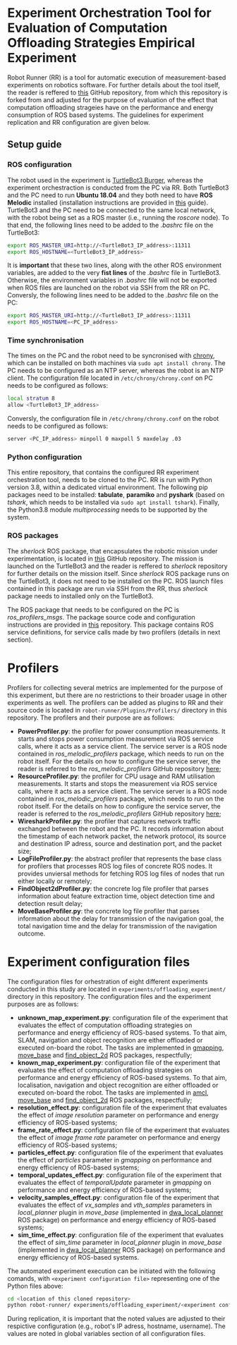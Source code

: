 # Experiment Orchestration Tool for Evaluation of Computation Offloading Strategies Empirical Experiment

Robot Runner (RR) is a tool for automatic execution of measurement-based experiments on robotics software. For further details about the tool itself, the reader is reffered to [this](https://github.com/S2-group/robot-runner) GitHub repository, from which this repository is forked from and adjusted for the purpose of evaluation of the effect that computation offloading strageies have on the performance and energy consumption of ROS based systems. The guidelines for experiment replication and RR configuration are given below.

## Setup guide

### ROS configuration
The robot used in the experiment is [TurtleBot3 Burger](https://emanual.robotis.com/docs/en/platform/turtlebot3/overview/), whereas the experiment orchestraction is conducted from the PC via RR. Both TurtleBot3 and the PC need to run **Ubuntu 18.04** and they both need to have **ROS Melodic** installed (installation instructions are provided in [this](http://wiki.ros.org/melodic/Installation/Ubuntu) guide). TurtleBot3 and the PC need to be connected to the same local network, with the robot being set as a ROS master (i.e., running the *roscore* node). To that end, the following lines need to be added to the *.bashrc* file on the TurtleBot3:
```bash
export ROS_MASTER_URI=http://<TurtleBot3_IP_address>:11311
export ROS_HOSTNAME=<TurtleBot3_IP_address>
```
It is **important** that these two lines, along with the other ROS environment variables, are added to the very **fist lines** of the *.bashrc* file in TurtleBot3. Otherwise, the environment variables in *.bashrc* file will not be exported when ROS files are launched on the robot via SSH from the RR on PC. Conversly, the following lines need to be added to the *.bashrc* file on the PC:
```bash
export ROS_MASTER_URI=http://<TurtleBot3_IP_address>:11311
export ROS_HOSTNAME=<PC_IP_address>
```

### Time synchronisation

The times on the PC and the robot need to be syncronised with [chrony](https://chrony.tuxfamily.org/), which can be installed on both machines via `sudo apt install chrony`. The PC needs to be configured as an NTP server, whereas the robot is an NTP client. The configuration file located in `/etc/chrony/chrony.conf` on PC needs to be configured as follows:
```bash
local stratum 8
allow <TurtleBot3_IP_address>
```
Conversly, the configuration file in `/etc/chrony/chrony.conf` on the robot needs to be configured as follows:
```bash
server <PC_IP_address> minpoll 0 maxpoll 5 maxdelay .03
```

### Python configuration

This entire repository, that contains the configured RR experiment orchestration tool, needs to be cloned to the PC. RR is run with Python version 3.8, within a dedicated virtual environment. The following pip packages need to be installed: **tabulate**, **paramiko** and **pyshark** (based on *tshark*, which needs to be installed via `sudo apt install tshark`). Finally, the Python3.8 module *multiprocessing* needs to be supported by the system.

### ROS packages

The *sherlock* ROS package, that encapsulates the robotic mission under experimentation, is located in [this](https://github.com/minana96/sherlock) GitHub repository. The mission is launched on the TurtleBot3 and the reader is reffered to *sherlock* repository for further details on the mission itself. Since *sherlock* ROS package runs on the TurtleBot3, it does not need to be installed on the PC. ROS launch files contained in this package are run via SSH from the RR, thus *sherlock* package needs to installed only on the TurtleBot3.

The ROS package that needs to be configured on the PC is *ros_profilers_msgs*. The package source code and configuration instructions are provided in [this](https://github.com/minana96/ros_profilers_msgs) repository. This package contains ROS service definitions, for service calls made by two profilers (details in next section).

# Profilers

Profilers for collecting several metrics are implemented for the purpose of this experiment, but there are no restrictions to their broader usage in other experiments as well. The profilers can be added as plugins to RR and their source code is located in `robot-runner/Plugins/Profilers/` directory in this repository. The profilers and their purpose are as follows:
- **PowerProfiler.py**: the profiler for power consumption measurements. It starts and stops power consumption measurement via ROS service calls, where it acts as a service client. The service server is a ROS node contained in *ros_melodic_profilers* package, which needs to run on the robot itself. For the details on how to configure the service server, the reader is referred to the *ros_melodic_profilers* GitHub repository [here](https://github.com/minana96/ros_melodic_profilers);
- **ResourceProfiler.py**: the profiler for CPU usage and RAM utilisation measurements. It starts and stops the measurement via ROS service calls, where it acts as a service client. The service server is a ROS node contained in *ros_melodic_profilers* package, which needs to run on the robot itself. For the details on how to configure the service server, the reader is referred to the *ros_melodic_profilers* GitHub repository [here](https://github.com/minana96/ros_melodic_profilers);
- **WiresharkProfiler.py**: the profiler that captures network traffic exchanged between the robot and the PC. It records information about the timestamp of each network packet, the network protocol, its source and destination IP adress, source and destination port, and the packet size;
- **LogFileProfiler.py**: the abstract profiler that represents the base class for profilers that processes ROS log files of concrete ROS nodes. It provides unviersal methods for fetching ROS log files of nodes that run either locally or remotely;
- **FindObject2dProfiler.py**: the concrete log file profiler that parses information about feature extraction time, object detection time and detection result delay;
- **MoveBaseProfiler.py**: the concrete log file profiler that parses information about the delay for transmission of the navigation goal, the total navigation time and the delay for transmission of the navigation outcome.

# Experiment configuration files

The configuration files for orhestration of eight different experiments conducted in this study are located in `experiments/offloading_experiment/` directory in this repository. The configuration files and the experiment purposes are as follows:
- **unknown_map_experiment.py**: configuration file of the experiment that evaluates the effect of computation offloading strategies on performance and energy efficiency of ROS-based systems. 
To that aim, SLAM, navigation and object recognition are either offloaded or executed on-board the robot. The tasks are implemented in [gmapping](http://wiki.ros.org/gmapping), [move_base](http://wiki.ros.org/move_base) and [find_object_2d](http://wiki.ros.org/find_object_2d) ROS packages, respectfully;
- **known_map_experiment.py**: configuration file of the experiment that evaluates the effect of computation offloading strategies on performance and energy efficiency of ROS-based systems. 
To that aim, localisation, navigation and object recognition are either offloaded or executed on-board the robot. The tasks are implemented in [amcl](http://wiki.ros.org/amcl), [move_base](http://wiki.ros.org/move_base) and [find_object_2d](http://wiki.ros.org/find_object_2d) ROS packages, respectfully;
- **resolution_effect.py**: configuration file of the experiment that evaluates the effect of *image resolution* parameter on performance and energy efficiency of ROS-based systems;
- **frame_rate_effect.py**: configuration file of the experiment that evaluates the effect of *image frame rate* parameter on performance and energy efficiency of ROS-based systems;
- **particles_effect.py**: configuration file of the experiment that evaluates the effect of *particles* parameter in *gmapping* on performance and energy efficiency of ROS-based systems;
- **temporal_updates_effect.py**: configuration file of the experiment that evaluates the effect of *temporalUpdate* parameter in *gmapping* on performance and energy efficiency of ROS-based systems;
- **velocity_samples_effect.py**: configuration file of the experiment that evaluates the effect of *vx_samples* and *vth_samples* parameters in *local_planner* plugin in *move_base* (implemented in [dwa_local_planner](http://wiki.ros.org/dwa_local_planner) ROS package) on performance and energy efficiency of ROS-based systems;
- **sim_time_effect.py**: configuration file of the experiment that evaluates the effect of *sim_time* parameter in *local_planner* plugin in *move_base* (implemented in [dwa_local_planner](http://wiki.ros.org/dwa_local_planner) ROS package) on performance and energy efficiency of ROS-based systems.

The automated experiment execution can be initiated with the following comands, with `<experiment configuration file>` representing one of the Python files above:
```bash
cd <location of this cloned repository>
python robot-runner/ experiments/offloading_experiment/<experiment configuration file>
```

During replication, it is important that the noted values are adjusted to their respictive configuration (e.g., robot's IP adress, hostname, username). The values are noted in global variables section of all configuration files.
